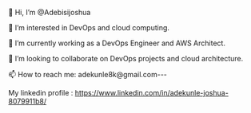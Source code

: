 👋 Hi, I’m @Adebisijoshua

👀 I’m interested in DevOps and cloud computing.

🌱 I’m currently working as a DevOps Engineer and AWS Architect.

💞️ I’m looking to collaborate on DevOps projects and cloud architecture.

📫 How to reach me: adekunle8k@gmail.com---

My linkedin profile : https://www.linkedin.com/in/adekunle-joshua-8079911b8/ 
